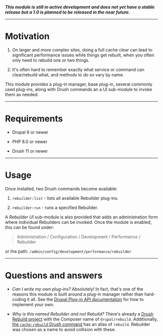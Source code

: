 ***This module is still in active development and does not yet have a stable release but a 1.0 is planned to be released in the near future.***

----

# Motivation

1. On larger and more complex sites, doing a full cache clear can lead to significant performance issues while things get rebuilt, when you often only need to rebuild one or two things.

2. It's often hard to remember exactly what service or command can clear/rebuild what, and methods to do so vary by name.

This module provides a plug-in manager, base plug-in, several commonly used plug-ins, along with Drush commands an a UI sub-module to invoke them as needed.

----

# Requirements

* Drupal 9 or newer

* PHP 8.0 or newer

* Drush 11 or newer

----

# Usage

Once installed, two Drush commands become available:

1. ```rebuilder:list``` - lists all available Rebuilder plug-ins.

2. ```rebuilder:run``` - runs a specified Rebuilder.

A *Rebuilder UI* sub-module is also provided that adds an administration form where individual Rebuilders can be invoked. Once the module is enabled, this can be found under:

>  Administration / Configuration / Development / Performance / Rebuilder

or the path: ```/admin/config/development/performance/rebuilder```

----

# Questions and answers

* *Can I write my own plug-ins?* Absolutely! In fact, that's one of the reasons this module is built around a plug-in manager rather than hard-coding it all. See the [Drupal Plug-in API documentation](https://www.drupal.org/docs/drupal-apis/plugin-api) for how to implement your own.

* *Why is this named Rebuilder and not Rebuild?* There's already a [Drush Rebuild project](https://www.drupal.org/project/rebuild) with the Composer name of ```drupal/rebuild```. Additionally, [the ```cache:rebuild``` Drush command](https://www.drush.org./latest/commands/cache_rebuild/) has an alias of ```rebuild```. Rebuilder was chosen as a name to avoid collision with these.
